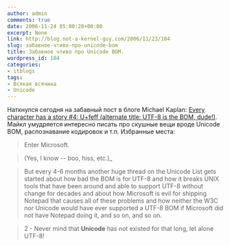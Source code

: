 ```yaml
---
author: admin
comments: true
date: 2006-11-24 05:00:28+00:00
excerpt: None
link: http://blog.not-a-kernel-guy.com/2006/11/23/104
slug: забавное-чтиво-про-unicode-bom
title: Забавное чтиво про Unicode BOM.
wordpress_id: 104
categories:
- itblogs
tags:
- Всякая всячина
- Unicode
---
```


Наткнулся сегодня на забавный пост в блоге Michael Kaplan: [Every character has a story #4: U+feff (alternate title: UTF-8 is the BOM, dude!)](http://blogs.msdn.com/michkap/archive/2005/01/20/357028.aspx). Майкл умудряется интересно писать про скушные вещи вроде Unicode BOM, распознавание кодировок и т.п. Избранные места:



> Enter Microsoft.

> (Yes, I know -- boo, hiss, etc.)_





> But every 4-6 months another huge thread on the Unicode List gets started about how bad the BOM is for UTF-8 and how it breaks UNIX tools that have been around and able to support UTF-8 without change for decades and about how Microsoft is evil for shipping Notepad that causes all of these problems and how neither the W3C nor Unicode would have ever supported a UTF-8 BOM if Microsoft did not have Notepad doing it, and so on, and so on.

> 2 - Never mind that **Unicode** has not existed for that long, let alone UTF-8!

